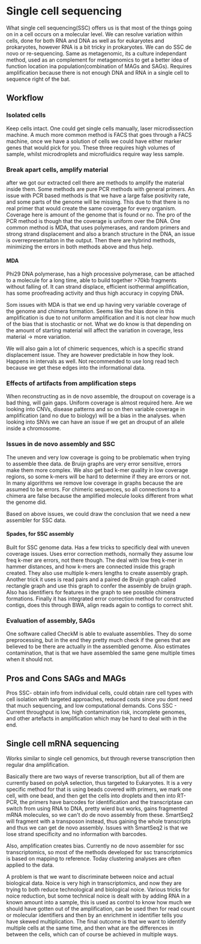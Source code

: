 # Single cell sequencing
What single cell sequencing(SSC) offers us is that most of the things going on in a cell occurs on a molecular level. We can resolve variation within cells, done for both RNA and DNA as well as for eukaryotes and prokaryotes, however RNA is a bit tricky in prokaryotes. We can do SSC de novo or re-sequencing. Same as metagenomic, its a culture independant method, used as an complement for metagenomics to get a better idea of function location ina population(combination of MAGs and SAGs). Requires amplification because there is not enough DNA and RNA in a single cell to sequence right of the bat. 

## Workflow

### Isolated cells
Keep cells intact. One could get single cells manually, laser microdissection machine. A much more common method is FACS that goes through a FACS machine, once we have a solution of cells we could have either marker genes that would pick for you. These three requires high volumes of sample, whilst microdroplets and microfluidics require way less sample. 

### Break apart cells, amplify material
after we got our extracted cell there are methods to amplify the material inside them. Some methods are pure PCR methods with general primers. An issue with PCR based methods is that we have a large false positivity rate, and some parts of the genome will be missing. This due to that there is no real primer that would create the same coverage for every organism. Coverage here is amount of the genome that is found or no. The pro of the PCR method is though that the coverage is uniform over the DNA. One common method is MDA, that uses polymerases, and random primers and strong strand displacement and also a branch structure in the DNA, an issue is overrepresentaiton in the output. Then there are hybrind methods, minimizing the errors in both methods above and thus help. 

#### MDA 
Phi29 DNA polymerase, has a high processive polymerase, can be attached to a molecule for a long time, able to build together >70kb fragments without falling of. It can strand displace, efficient isothermal amplification, has some proofreading activity and thus high accuracy in copying DNA. 

Som issues with MDA is that we end up having very variable coverage of the genome and chimera formation. Seems like the bias done in this amplification is due to not uniform amplification and it is not clear how much of the bias that is stochastic or not. What we do know is that depending on the amount of starting material will affect the variation in coverage, less material -> more variation.

We will also gain a lot of chimeric sequences, which is a specific strand displacement issue. They are however predictable in how they look. Happens in intervals as well. Not recommended to use long read tech because we get these edges into the informational data. 

### Effects of artifacts from amplification steps
When reconstructing as in de novo assemble, the droupout on coverage is a bad thing, will gain gaps. Uniform coverage is almost required here. Are we looking into CNVs, disease patterns and so on then variable coverage in amplification (and no due to biology) will be a bias in the analyses. when looking into SNVs we can have an issue if we get an drouput of an allele inside a chromosome. 

### Issues in de novo assembly and SSC
The uneven and very low coverage is going to be problematic when trying to assemble thee data. de Bruijn graphs are very error sensitive, errors make them more complex. We also get bad k-mer quality in low coverage regions, so some k-mers will be hard to determine if they are errors or not. In many algorithms we remove low coverage in graphs because the are assumed to be errors. For chimeric sequences, so all connections to a chimera are false because the amplified molecule looks different from what the genome did. 

Based on above issues, we could draw the conclusion that we need a new assembler for SSC data. 

#### Spades, for SSC assembly
Built for SSC genome data. Has a few tricks to specificly deal with uneven coverage issues. Uses error correction methods, normally they assume low freq k-mer are errors, not there though. The deal with low freq k-mer in hammer distances, and how k-mers are connected inside this graph created. They also use multiple k-mers lengths to create assembly graph. Another trick it uses is read pairs and a paired de Bruijn graph called rectangle graph and use this graph to confer the assembly de bruijn graph. Also has identifiers for features in the graph to see possible chimera formations. Finally it has integrated error correction method for constructed contigs, does this through BWA, align reads again to contigs to correct shit. 

### Evaluation of assembly, SAGs
One software called CheckM is able to evaluate assemblies. They do some preprocessing, but in the end they pretty much check if the genes that are believed to be there are actually in the assembled genome. Also estimates contamination, that is that we have assembled the same gene multiple times when it should not. 

## Pros and Cons SAGs and MAGs
Pros SSC- obtain info from individual cells, could obtain rare cell types with cell isolation with targeted approaches, reduced costs since you dont need that much sequencing, and low computational demands.
Cons SSC - Current throughput is low, high contamination risk, incomplete genomes, and other artefacts in amplification which may be hard to deal with in the end. 

## Single cell mRNA sequencing
Works similar to single cell genomics, but through reverse transcription then regular dna amplification. 

Basically there are two ways of reverse transcription, but all of them are currently based on polyA selection, thus targeted to Eukaryotes. It is a very specific method for that is using beads covered with primers, we mark one cell, with one bead, and then get the cells into droplets and then into RT-PCR, the primers have barcodes for identification and the transcriptase can switch from using RNA to DNA, pretty wierd but works, gains fragmented mRNA molecules, so we can't do de novo assembly from these. SmartSeq2 will fragment with a transposon instead, thus gaining the whole transcripts and thus we can get de novo assembly. Issues with SmartSeq2 is that we lose strand specificity and no information with barcodes. 

Also, amplification creates bias. Currently no de novo assembler for ssc transcriptomics, so most of the methods developed for ssc transcriptomics is based on mapping to reference. Today clustering analyses are often applied to the data.

A problem is that we want to discriminate between noice and actual biological data. Noice is very high in transcriptomics, and now they are trying to both reduce technological and biological noice. Various tricks for noice reduction, but some technical noice is dealt with by adding RNA in a known amount into a sample, this is used as control to know how much we should have gotten out of the amplification, can be used then for read count or molecular identifiers and then by an enrichment in identifier tells you have skewed multiplication. The final outcome is that we want to identify multiple cells at the same time, and then what are the differences in between the cells, which can of course be achieved in multiple ways. 
 
